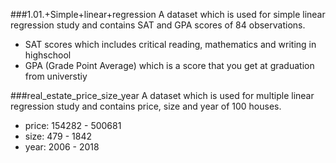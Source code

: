 ###1.01.+Simple+linear+regression
A dataset which is used for simple linear regression study and contains SAT and GPA scores of 84 observations.
- SAT scores which includes critical reading, mathematics and writing in highschool 
- GPA (Grade Point Average) which is a score that you get at graduation from universtiy

###real_estate_price_size_year
A dataset which is used for multiple linear regression study and contains price, size and year of 100 houses.
- price: 154282 - 500681
- size: 479 - 1842
- year: 2006 - 2018
